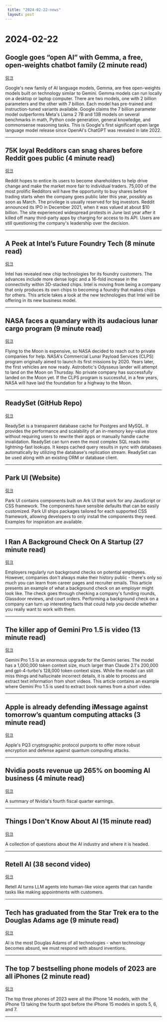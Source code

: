 ```yaml
---
 title: "2024-02-22-news"
 layout: post
---
```

<h1>2024-02-22</h1><h2>Google goes “open AI” with Gemma, a free, open-weights chatbot family (2 minute read)</h2><p><a href="https://arstechnica.com/information-technology/2024/02/google-goes-open-ai-with-gemma-a-free-open-weights-chatbot-family/?utm_source=tldrnewsletter">링크</a>  </p><p>Google's new family of AI language models, Gemma, are free open-weights models built on technology similar to Gemini. Gemma models can run locally on a desktop or laptop computer. There are two models, one with 2 billion parameters and the other with 7 billion. Each model has pre-trained and instruction-tuned variants available. Google claims the 7 billion parameter model outperforms Meta's Llama 2 7B and 13B models on several benchmarks in math, Python code generation, general knowledge, and commonsense reasoning tasks. This is Google's first significant open large language model release since OpenAI's ChatGPT was revealed in late 2022. </p><hr /><h2>75K loyal Redditors can snag shares before Reddit goes public (4 minute read)</h2><p><a href="https://arstechnica.com/tech-policy/2024/02/report-75k-loyal-redditors-can-snag-shares-before-reddit-goes-public/?utm_source=tldrnewsletter">링크</a>  </p><p>Reddit hopes to entice its users to become shareholders to help drive change and make the market more fair to individual traders. 75,000 of the most prolific Redditors will have the opportunity to buy shares before trading starts when the company goes public later this year, possibly as soon as March. The privilege is usually reserved for big investors. Reddit announced its IPO in December 2021, when it was valued at about $10 billion. The site experienced widespread protests in June last year after it killed off many third-party apps by charging for access to its API. Users are still questioning the company's leadership over the decision. </p><hr /><h2>A Peek at Intel’s Future Foundry Tech (8 minute read)</h2><p><a href="https://spectrum.ieee.org/intel-18a?utm_source=tldrnewsletter">링크</a>  </p><p>Intel has revealed new chip technologies for its foundry customers. The advances include more dense logic and a 16-fold increase in the connectivity within 3D-stacked chips. Intel is moving from being a company that only produces its own chips to becoming a foundry that makes chips for others. This article takes a look at the new technologies that Intel will be offering in its new business model. </p><hr /><h2>NASA faces a quandary with its audacious lunar cargo program (9 minute read)</h2><p><a href="https://arstechnica.com/space/2024/02/as-companies-shoot-at-the-moon-nasas-tolerance-of-failure-is-tested/?utm_source=tldrnewsletter">링크</a>  </p><p>Flying to the Moon is expensive, so NASA decided to reach out to private companies for help. NASA's Commercial Lunar Payload Services (CLPS) program originally aimed to launch its first missions by 2020. Years later, the first vehicles are now ready. Astrobotic's Odysseus lander will attempt to land on the Moon on Thursday. No private company has successfully landed on the Moon yet. If the CLPS program is successful, in a few years, NASA will have laid the foundation for a highway to the Moon. </p><hr /><h2>ReadySet (GitHub Repo)</h2><p><a href="https://github.com/readysettech/readyset?utm_source=tldrnewsletter">링크</a>  </p><p>ReadySet is a transparent database cache for Postgres and MySQL. It provides the performance and scalability of an in-memory key-value store without requiring users to rewrite their apps or manually handle cache invalidation. ReadySet can turn even the most complex SQL reads into lightning-fast lookups. It keeps cached query results in sync with databases automatically by utilizing the database's replication stream. ReadySet can be used along with an existing ORM or database client. </p><hr /><h2>Park UI (Website)</h2><p><a href="https://park-ui.com/?utm_source=tldrnewsletter">링크</a>  </p><p>Park UI contains components built on Ark UI that work for any JavaScript or CSS framework. The components have sensible defaults that can be easily customized. Park UI ships packages tailored for each supported CSS framework, allowing developers to only install the components they need. Examples for inspiration are available. </p><hr /><h2>I Ran A Background Check On A Startup (27 minute read)</h2><p><a href="https://www.careerfair.io/background-check?utm_source=tldrnewsletter">링크</a>  </p><p>Employers regularly run background checks on potential employees. However, companies don't always make their history public - there's only so much you can learn from career pages and recruiter emails. This article presents an example of what a background check on an employer might look like. The check goes through checking a company's funding rounds, Glassdoor reviews, and court orders. Performing a background check on a company can turn up interesting facts that could help you decide whether you really want to work with them. </p><hr /><h2>The killer app of Gemini Pro 1.5 is video (13 minute read)</h2><p><a href="https://simonwillison.net/2024/Feb/21/gemini-pro-video/?utm_source=tldrnewsletter">링크</a>  </p><p>Gemini Pro 1.5 is an enormous upgrade for the Gemini series. The model has a 1,000,000 token context size, much larger than Claude 2.1's 200,000 and gpt-4-turbo's 128,000 token context sizes. While the model can still miss things and hallucinate incorrect details, it is able to process and extract text information from short videos. This article contains an example where Gemini Pro 1.5 is used to extract book names from a short video. </p><hr /><h2>Apple is already defending iMessage against tomorrow’s quantum computing attacks (3 minute read)</h2><p><a href="https://www.theverge.com/2024/2/21/24079081/apple-imessage-pq3-post-quantum-cryptography?utm_source=tldrnewsletter">링크</a>  </p><p>Apple's PQ3 cryptographic protocol purports to offer more robust encryption and defense against quantum computing attacks. </p><hr /><h2>Nvidia posts revenue up 265% on booming AI business (4 minute read)</h2><p><a href="https://www.cnbc.com/2024/02/21/nvidia-nvda-earnings-report-q4-2024.html?utm_source=tldrnewsletter">링크</a>  </p><p>A summary of Nvidia's fourth fiscal quarter earnings. </p><hr /><h2>Things I Don't Know About AI (15 minute read)</h2><p><a href="https://blog.eladgil.com/p/things-i-dont-know-about-ai?utm_source=tldrnewsletter">링크</a>  </p><p>A collection of questions about the AI industry and where it is headed. </p><hr /><h2>Retell AI (38 second video)</h2><p><a href="https://www.youtube.com/watch?v=0LT64_mgkro&amp;utm_source=tldrnewsletter">링크</a>  </p><p>Retell AI turns LLM agents into human-like voice agents that can handle tasks like making appointments with customers. </p><hr /><h2>Tech has graduated from the Star Trek era to the Douglas Adams age (9 minute read)</h2><p><a href="https://interconnected.org/home/2024/02/21/adams?utm_source=tldrnewsletter">링크</a>  </p><p>AI is the most Douglas Adams of all technologies - when technology becomes absurd, we must respond with absurd inventions. </p><hr /><h2>The top 7 bestselling phone models of 2023 are all iPhones (2 minute read)</h2><p><a href="https://arstechnica.com/gadgets/2024/02/apple-takes-the-top-7-best-selling-phone-models-for-2023/?utm_source=tldrnewsletter">링크</a>  </p><p>The top three phones of 2023 were all the iPhone 14 models, with the iPhone 13 taking the fourth spot before the iPhone 15 models in spots 5, 6, and 7. </p><hr />